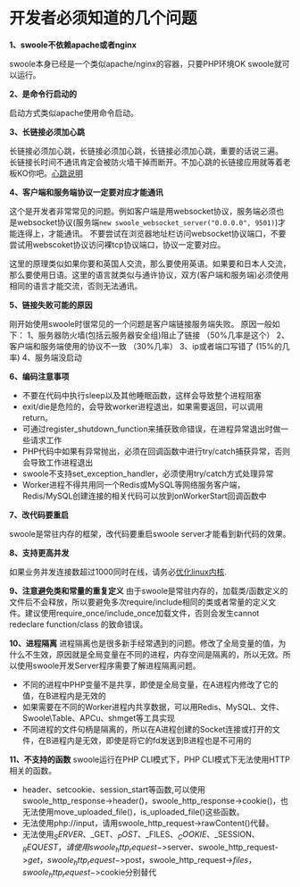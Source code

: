 # 开发者必须知道的几个问题

**1、swoole不依赖apache或者nginx**

swoole本身已经是一个类似apache/nginx的容器，只要PHP环境OK swoole就可以运行。

**2、是命令行启动的**

启动方式类似apache使用命令启动。

**3、长链接必须加心跳**

长链接必须加心跳，长链接必须加心跳，长链接必须加心跳，重要的话说三遍。 
长链接长时间不通讯肯定会被防火墙干掉而断开。不加心跳的长链接应用就等着老板KO你吧。[心跳说明](heart_beat.md)

**4、客户端和服务端协议一定要对应才能通讯**

这个是开发者非常常见的问题。例如客户端是用websocket协议，服务端必须也是websocket协议(服务端```new swoole_websocket_server("0.0.0.0", 9501)```)才能连得上，才能通讯。 
不要尝试在浏览器地址栏访问websocket协议端口，不要尝试用webscoket协议访问裸tcp协议端口，协议一定要对应。

这里的原理类似如果你要和英国人交流，那么要使用英语。如果要和日本人交流，那么要使用日语。这里的语言就类似与通许协议，双方(客户端和服务端)必须使用相同的语言才能交流，否则无法通讯。

**5、链接失败可能的原因**

刚开始使用swoole时很常见的一个问题是客户端链接服务端失败。 原因一般如下： 
1、服务器防火墙(包括云服务器安全组)阻止了链接 （50%几率是这个）
2、客户端和服务端使用的协议不一致 （30%几率）
3、ip或者端口写错了 (15%的几率)
4、服务端没启动

**6、编码注意事项**

* 不要在代码中执行sleep以及其他睡眠函数，这样会导致整个进程阻塞
* exit/die是危险的，会导致worker进程退出，如果需要返回，可以调用return。
* 可通过register_shutdown_function来捕获致命错误，在进程异常退出时做一些请求工作
* PHP代码中如果有异常抛出，必须在回调函数中进行try/catch捕获异常，否则会导致工作进程退出
* swoole不支持set_exception_handler，必须使用try/catch方式处理异常
* Worker进程不得共用同一个Redis或MySQL等网络服务客户端，Redis/MySQL创建连接的相关代码可以放到onWorkerStart回调函数中

**7、改代码要重启**

swoole是常驻内存的框架，改代码要重启swoole server才能看到新代码的效果。

**8、支持更高并发**

如果业务并发连接数超过1000同时在线，请务必[优化linux内核](315302).

**9、注意避免类和常量的重复定义**
由于swoole是常驻内存的，加载类/函数定义的文件后不会释放，所以要避免多次require/include相同的类或者常量的定义文件。建议使用require_once/include_once加载文件，否则会发生cannot redeclare function/class 的致命错误。

**10、进程隔离**
进程隔离也是很多新手经常遇到的问题。修改了全局变量的值，为什么不生效，原因就是全局变量在不同的进程，内存空间是隔离的，所以无效。所以使用swoole开发Server程序需要了解进程隔离问题。

* 不同的进程中PHP变量不是共享，即使是全局变量，在A进程内修改了它的值，在B进程内是无效的
* 如果需要在不同的Worker进程内共享数据，可以用Redis、MySQL、文件、Swoole\Table、APCu、shmget等工具实现
* 不同进程的文件句柄是隔离的，所以在A进程创建的Socket连接或打开的文件，在B进程内是无效，即使是将它的fd发送到B进程也是不可用的

**11、不支持的函数**
swoole运行在PHP CLI模式下，PHP CLI模式下无法使用HTTP相关的函数。
* header、setcookie、session_start等函数,可以使用swoole_http_response->header()，swoole_http_response->cookie()，也无法使用move_uploaded_file()，is_uploaded_file()这些函数。
* 无法使用php://input，请用swoole_http_request->rawContent()代替。
* 无法使用$_SERVER、$_GET、$_POST、$_FILES、$_COOKIE、$_SESSION、$_REQUEST，请使用swoole_http_request->$server、swoole_http_request->$get，swoole_http_request->$post，swoole_http_request->$files，swoole_http_request->$cookie分别替代




